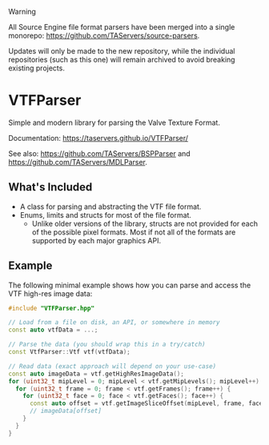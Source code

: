 >[!WARNING]
>All Source Engine file format parsers have been merged into a single monorepo: https://github.com/TAServers/source-parsers.
>
>Updates will only be made to the new repository, while the individual repositories (such as this one) will remain archived to avoid breaking existing projects.

# VTFParser

Simple and modern library for parsing the Valve Texture Format.

Documentation: https://taservers.github.io/VTFParser/

See also: https://github.com/TAServers/BSPParser and https://github.com/TAServers/MDLParser.

## What's Included

- A class for parsing and abstracting the VTF file format.
- Enums, limits and structs for most of the file format.
	- Unlike older versions of the library, structs are not provided for each of the possible pixel formats. Most if not
	  all of the formats are supported by each major graphics API.

## Example

The following minimal example shows how you can parse and access the VTF high-res image data:

```cpp
#include "VTFParser.hpp"

// Load from a file on disk, an API, or somewhere in memory
const auto vtfData = ...;

// Parse the data (you should wrap this in a try/catch)
const VtfParser::Vtf vtf(vtfData);

// Read data (exact approach will depend on your use-case)
const auto imageData = vtf.getHighResImageData();
for (uint32_t mipLevel = 0; mipLevel < vtf.getMipLevels(); mipLevel++) {
  for (uint32_t frame = 0; frame < vtf.getFrames(); frame++) {
    for (uint32_t face = 0; face < vtf.getFaces(); face++) {
      const auto offset = vtf.getImageSliceOffset(mipLevel, frame, face);
      // imageData[offset]
    }
  }
}
```
